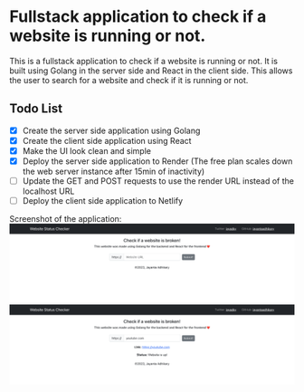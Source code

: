 # Fullstack application to check if a website is running or not.

This is a fullstack application to check if a website is running or not. It is built using Golang in the server side and React in the client side. This allows the user to search for a website and check if it is running or not.

## Todo List

- [x] Create the server side application using Golang
- [x] Create the client side application using React
- [x] Make the UI look clean and simple
- [x] Deploy the server side application to Render (The free plan scales down the web server instance after 15min of inactivity)
- [ ] Update the GET and POST requests to use the render URL instead of the localhost URL
- [ ] Deploy the client side application to Netlify

Screenshot of the application:
![BeforeCheck](screenshots/beforecheck.png)
![AfterCheck](screenshots/statuscheck.png)
